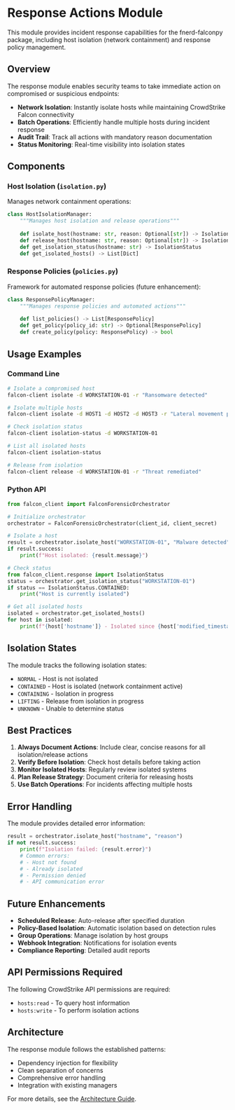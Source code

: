 # Response Actions Module

This module provides incident response capabilities for the fnerd-falconpy package, including host isolation (network containment) and response policy management.

## Overview

The response module enables security teams to take immediate action on compromised or suspicious endpoints:

- **Network Isolation**: Instantly isolate hosts while maintaining CrowdStrike Falcon connectivity
- **Batch Operations**: Efficiently handle multiple hosts during incident response
- **Audit Trail**: Track all actions with mandatory reason documentation
- **Status Monitoring**: Real-time visibility into isolation states

## Components

### Host Isolation (`isolation.py`)

Manages network containment operations:

```python
class HostIsolationManager:
    """Manages host isolation and release operations"""
    
    def isolate_host(hostname: str, reason: Optional[str]) -> IsolationResult
    def release_host(hostname: str, reason: Optional[str]) -> IsolationResult
    def get_isolation_status(hostname: str) -> IsolationStatus
    def get_isolated_hosts() -> List[Dict]
```

### Response Policies (`policies.py`)

Framework for automated response policies (future enhancement):

```python
class ResponsePolicyManager:
    """Manages response policies and automated actions"""
    
    def list_policies() -> List[ResponsePolicy]
    def get_policy(policy_id: str) -> Optional[ResponsePolicy]
    def create_policy(policy: ResponsePolicy) -> bool
```

## Usage Examples

### Command Line

```bash
# Isolate a compromised host
falcon-client isolate -d WORKSTATION-01 -r "Ransomware detected"

# Isolate multiple hosts
falcon-client isolate -d HOST1 -d HOST2 -d HOST3 -r "Lateral movement prevention"

# Check isolation status
falcon-client isolation-status -d WORKSTATION-01

# List all isolated hosts
falcon-client isolation-status

# Release from isolation
falcon-client release -d WORKSTATION-01 -r "Threat remediated"
```

### Python API

```python
from falcon_client import FalconForensicOrchestrator

# Initialize orchestrator
orchestrator = FalconForensicOrchestrator(client_id, client_secret)

# Isolate a host
result = orchestrator.isolate_host("WORKSTATION-01", "Malware detected")
if result.success:
    print(f"Host isolated: {result.message}")

# Check status
from falcon_client.response import IsolationStatus
status = orchestrator.get_isolation_status("WORKSTATION-01")
if status == IsolationStatus.CONTAINED:
    print("Host is currently isolated")

# Get all isolated hosts
isolated = orchestrator.get_isolated_hosts()
for host in isolated:
    print(f"{host['hostname']} - Isolated since {host['modified_timestamp']}")
```

## Isolation States

The module tracks the following isolation states:

- `NORMAL` - Host is not isolated
- `CONTAINED` - Host is isolated (network containment active)
- `CONTAINING` - Isolation in progress
- `LIFTING` - Release from isolation in progress
- `UNKNOWN` - Unable to determine status

## Best Practices

1. **Always Document Actions**: Include clear, concise reasons for all isolation/release actions
2. **Verify Before Isolation**: Check host details before taking action
3. **Monitor Isolated Hosts**: Regularly review isolated systems
4. **Plan Release Strategy**: Document criteria for releasing hosts
5. **Use Batch Operations**: For incidents affecting multiple hosts

## Error Handling

The module provides detailed error information:

```python
result = orchestrator.isolate_host("hostname", "reason")
if not result.success:
    print(f"Isolation failed: {result.error}")
    # Common errors:
    # - Host not found
    # - Already isolated
    # - Permission denied
    # - API communication error
```

## Future Enhancements

- **Scheduled Release**: Auto-release after specified duration
- **Policy-Based Isolation**: Automatic isolation based on detection rules
- **Group Operations**: Manage isolation by host groups
- **Webhook Integration**: Notifications for isolation events
- **Compliance Reporting**: Detailed audit reports

## API Permissions Required

The following CrowdStrike API permissions are required:
- `hosts:read` - To query host information
- `hosts:write` - To perform isolation actions

## Architecture

The response module follows the established patterns:
- Dependency injection for flexibility
- Clean separation of concerns
- Comprehensive error handling
- Integration with existing managers

For more details, see the [Architecture Guide](../../ARCHITECTURE.md).